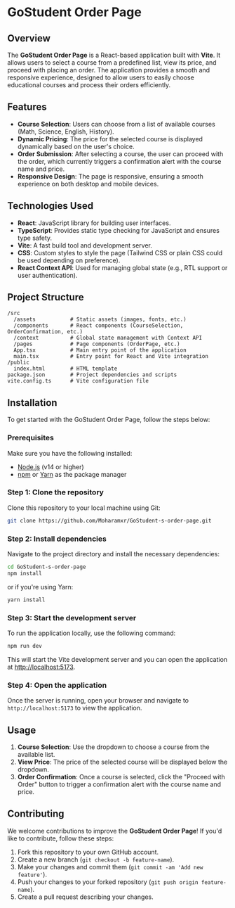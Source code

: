 # GoStudent Order Page

## Overview
The **GoStudent Order Page** is a React-based application built with **Vite**. It allows users to select a course from a predefined list, view its price, and proceed with placing an order. The application provides a smooth and responsive experience, designed to allow users to easily choose educational courses and process their orders efficiently.

## Features
- **Course Selection**: Users can choose from a list of available courses (Math, Science, English, History).
- **Dynamic Pricing**: The price for the selected course is displayed dynamically based on the user's choice.
- **Order Submission**: After selecting a course, the user can proceed with the order, which currently triggers a confirmation alert with the course name and price.
- **Responsive Design**: The page is responsive, ensuring a smooth experience on both desktop and mobile devices.

## Technologies Used
- **React**: JavaScript library for building user interfaces.
- **TypeScript**: Provides static type checking for JavaScript and ensures type safety.
- **Vite**: A fast build tool and development server.
- **CSS**: Custom styles to style the page (Tailwind CSS or plain CSS could be used depending on preference).
- **React Context API**: Used for managing global state (e.g., RTL support or user authentication).

## Project Structure
```
/src
  /assets           # Static assets (images, fonts, etc.)
  /components       # React components (CourseSelection, OrderConfirmation, etc.)
  /context          # Global state management with Context API
  /pages            # Page components (OrderPage, etc.)
  App.tsx           # Main entry point of the application
  main.tsx          # Entry point for React and Vite integration
/public
  index.html        # HTML template
package.json        # Project dependencies and scripts
vite.config.ts      # Vite configuration file
```

## Installation

To get started with the GoStudent Order Page, follow the steps below:

### Prerequisites
Make sure you have the following installed:
- [Node.js](https://nodejs.org/) (v14 or higher)
- [npm](https://npmjs.com/) or [Yarn](https://yarnpkg.com/) as the package manager

### Step 1: Clone the repository
Clone this repository to your local machine using Git:

```bash
git clone https://github.com/Moharamxr/GoStudent-s-order-page.git
```

### Step 2: Install dependencies
Navigate to the project directory and install the necessary dependencies:

```bash
cd GoStudent-s-order-page
npm install
```

or if you're using Yarn:

```bash
yarn install
```

### Step 3: Start the development server
To run the application locally, use the following command:

```bash
npm run dev
```

This will start the Vite development server and you can open the application at [http://localhost:5173](http://localhost:5173).

### Step 4: Open the application
Once the server is running, open your browser and navigate to `http://localhost:5173` to view the application.

## Usage

1. **Course Selection**: Use the dropdown to choose a course from the available list.
2. **View Price**: The price of the selected course will be displayed below the dropdown.
3. **Order Confirmation**: Once a course is selected, click the "Proceed with Order" button to trigger a confirmation alert with the course name and price.

## Contributing

We welcome contributions to improve the **GoStudent Order Page**! If you'd like to contribute, follow these steps:

1. Fork this repository to your own GitHub account.
2. Create a new branch (`git checkout -b feature-name`).
3. Make your changes and commit them (`git commit -am 'Add new feature'`).
4. Push your changes to your forked repository (`git push origin feature-name`).
5. Create a pull request describing your changes.
